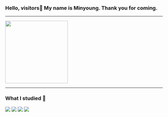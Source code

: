 ### Hello, visitors👋 My name is Minyoung. Thank you for coming.

---

<a href="https://hits.seeyoufarm.com"><img style="width:200px" src="https://hits.seeyoufarm.com/api/count/incr/badge.svg?url=https%3A%2F%2Fgithub.com%2F337ccc&count_bg=%23000000&title_bg=%23000000&icon=github.svg&icon_color=%23FFFFFF&title=Today&edge_flat=false"/></a>

---

### What I studied 📓
<img src="https://img.shields.io/badge/Python-3776AB?style=flat-square&logo=python&logoColor=white"/> <img src="https://img.shields.io/badge/HTML-E34F26?style=flat-square&logo=html5&logoColor=white"/> <img src="https://img.shields.io/badge/CSS-1572B6?style=flat-square&logo=css3&logoColor=white"/> <img src="https://img.shields.io/badge/JavaScript-F7DF1E?style=flat-square&logo=javascript&logoColor=white"/>

<!--
**337ccc/337ccc** is a ✨ _special_ ✨ repository because its `README.md` (this file) appears on your GitHub profile.

<a href="https://hits.seeyoufarm.com"><img style="width:200px" src="https://hits.seeyoufarm.com/api/count/incr/badge.svg?url=https%3A%2F%2Fgithub.com%2F337ccc&count_bg=%2380D68E&title_bg=%2380D68E&icon=github.svg&icon_color=%23FFFFFF&title=Today&edge_flat=false"/></a>

Here are some ideas to get you started:

- 🔭 I’m currently working on ...
- 🌱 I’m currently learning <img src="https://img.shields.io/badge/Python-3776AB?style=flat-square&logo=python&logoColor=white"/>
- 👯 I’m looking to collaborate on ...
- 🤔 I’m looking for help with ...
- 💬 Ask me about ...
- 📫 How to reach me: ...
- 😄 Pronouns: ...
- ⚡ Fun fact: ...
-->
